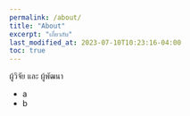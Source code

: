 ```yaml
---
permalink: /about/
title: "About"
excerpt: "เกี่ยวกับ"
last_modified_at: 2023-07-10T10:23:16-04:00
toc: true
---
```


ผู้วิจัย และ ผู้พัฒนา
- a
- b
